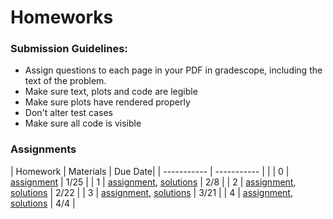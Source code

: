 # Homeworks

### Submission Guidelines:
- Assign questions to each page in your PDF in gradescope, including the text of the problem.
- Make sure text, plots and code are legible
- Make sure plots have rendered properly
- Don't alter test cases
- Make sure all code is visible

### Assignments

<!-- [HW 0](https://github.com/Optimal-Control-16-745/HW0_S24) - Due 1/25 11:59 PM

[HW 1](https://github.com/Optimal-Control-16-745/HW1_S24) - Due 2/8 11:59 PM

[HW 2](https://github.com/Optimal-Control-16-745/HW2_S24) - Due 2/22 11:59 PM

[HW 3](https://github.com/Optimal-Control-16-745/HW3_S24) - Due 3/21 11:59 PM

[HW 4](https://github.com/Optimal-Control-16-745/HW4_S24) - Due 4/4 11:59 PM -->

| Homework     | Materials | Due Date|
| ----------- | -----------         | | 
| 0 | [assignment](https://github.com/Optimal-Control-16-745/HW0_S24) | 1/25 |
| 1 | [assignment](https://github.com/Optimal-Control-16-745/HW1_S24), [solutions](https://github.com/Optimal-Control-16-745/HW1_S24_solutions) | 2/8 |
| 2 | [assignment](https://github.com/Optimal-Control-16-745/HW2_S24), [solutions](https://github.com/Optimal-Control-16-745/HW2_S24_solutions) | 2/22 |
| 3 | [assignment](https://github.com/Optimal-Control-16-745/HW3_S24), [solutions](https://github.com/Optimal-Control-16-745/HW3_S24_solutions) | 3/21 |
| 4 | [assignment](https://github.com/Optimal-Control-16-745/HW4_S24), [solutions](https://github.com/Optimal-Control-16-745/HW4_S24_solutions) | 4/4 |



